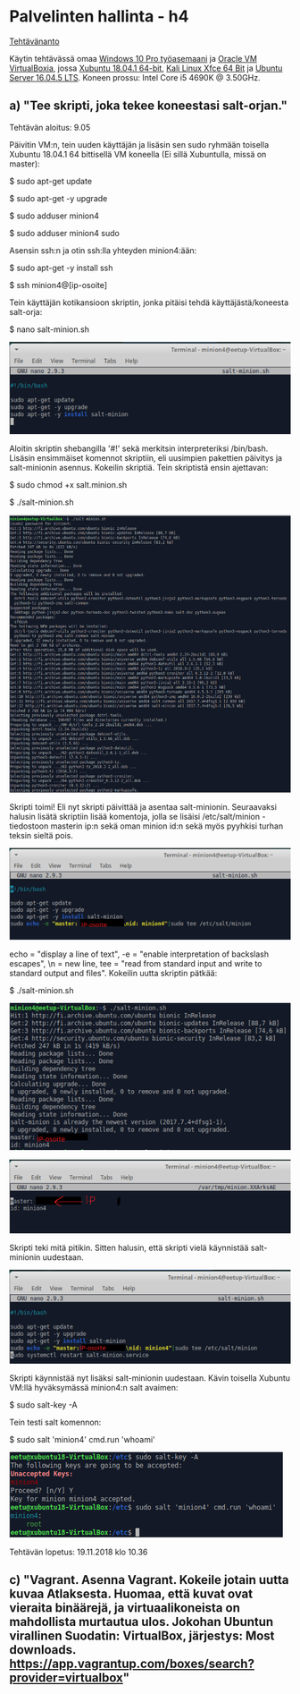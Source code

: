 # Palvelinten hallinta - h4

[Tehtävänanto](http://terokarvinen.com/2018/aikataulu-%E2%80%93-palvelinten-hallinta-ict4tn022-3004-ti-ja-3002-to-%E2%80%93-loppukevat-2018-5p)

Käytin tehtävässä omaa [Windows 10 Pro työasemaani](https://www.microsoft.com/fi-fi/p/windows-10-pro/df77x4d43rkt/48DN) ja [Oracle VM VirtualBoxia](https://www.virtualbox.org/),
jossa [Xubuntu 18.04.1 64-bit](https://xubuntu.org/download#lts), [Kali Linux Xfce 64 Bit](https://xubuntu.org/download#lts) ja [Ubuntu Server 16.04.5 LTS](http://releases.ubuntu.com/16.04/). Koneen prossu: Intel Core i5 4690K @ 3.50GHz.

## a) "Tee skripti, joka tekee koneestasi salt-orjan."

Tehtävän aloitus: 9.05

Päivitin VM:n, tein uuden käyttäjän ja lisäsin sen sudo ryhmään toisella Xubuntu 18.04.1 64 bittisellä VM koneella (Ei sillä Xubuntulla, missä on master):

$ sudo apt-get update

$ sudo apt-get -y upgrade

$ sudo adduser minion4

$ sudo adduser minion4 sudo

Asensin ssh:n ja otin ssh:lla yhteyden minion4:ään:

$ sudo apt-get -y install ssh

$ ssh minion4@[ip-osoite]

Tein käyttäjän kotikansioon skriptin, jonka pitäisi tehdä käyttäjästä/koneesta salt-orja:

$ nano salt-minion.sh

![alt text](https://github.com/Eetu95/Palvelinten-hallinta-ict4tn022-3004/blob/master/Kuvakaappaukset/95.PNG?raw=true)

Aloitin skriptin shebangilla '#!' sekä merkitsin interpreteriksi /bin/bash. Lisäsin ensimmäiset komennot skriptiin, eli
uusimpien pakettien päivitys ja salt-minionin asennus. Kokeilin skriptiä. Tein skriptistä ensin ajettavan:

$ sudo chmod +x salt.minion.sh

$ ./salt-minion.sh

![alt text](https://github.com/Eetu95/Palvelinten-hallinta-ict4tn022-3004/blob/master/Kuvakaappaukset/96.PNG?raw=true)

Skripti toimi! Eli nyt skripti päivittää ja asentaa salt-minionin. Seuraavaksi halusin lisätä skriptiin lisää komentoja, jolla se
lisäisi /etc/salt/minion -tiedostoon masterin ip:n sekä oman minion id:n sekä myös pyyhkisi turhan teksin sieltä pois.

![alt text](https://github.com/Eetu95/Palvelinten-hallinta-ict4tn022-3004/blob/master/Kuvakaappaukset/97..png?raw=true)

echo = "display a line of text", -e = "enable interpretation of backslash escapes", \n = new line, tee = "read from standard input
and write to standard output and files". Kokeilin uutta skriptin pätkää:

$ ./salt-minion.sh

![alt text](https://github.com/Eetu95/Palvelinten-hallinta-ict4tn022-3004/blob/master/Kuvakaappaukset/99.png?raw=true)

![alt text](https://github.com/Eetu95/Palvelinten-hallinta-ict4tn022-3004/blob/master/Kuvakaappaukset/98.png?raw=true)

Skripti teki mitä pitikin. Sitten halusin, että skripti vielä käynnistää salt-minionin uudestaan.

![alt text](https://github.com/Eetu95/Palvelinten-hallinta-ict4tn022-3004/blob/master/Kuvakaappaukset/100.PNG?raw=true)

Skripti käynnistää nyt lisäksi salt-minionin uudestaan. Kävin toisella Xubuntu VM:llä hyväksymässä minion4:n salt avaimen:

$ sudo salt-key -A

Tein testi salt komennon:

$ sudo salt 'minion4' cmd.run 'whoami'

![alt text](https://github.com/Eetu95/Palvelinten-hallinta-ict4tn022-3004/blob/master/Kuvakaappaukset/101.PNG?raw=true)

Tehtävän lopetus: 19.11.2018 klo 10.36

## c) "Vagrant. Asenna Vagrant. Kokeile jotain uutta kuvaa Atlaksesta. Huomaa, että kuvat ovat vieraita binäärejä, ja virtuaalikoneista on mahdollista murtautua ulos. Jokohan Ubuntun virallinen  Suodatin: VirtualBox, järjestys: Most downloads. https://app.vagrantup.com/boxes/search?provider=virtualbox"

